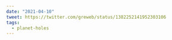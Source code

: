 ```yaml
---
date: "2021-04-10"
tweet: https://twitter.com/greweb/status/1382252141952303106
tags:
  - planet-holes
---
```

